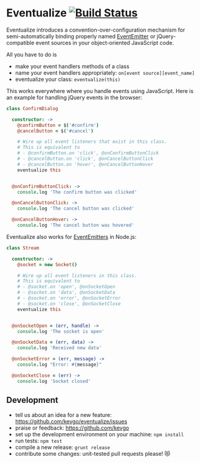 # Eventualize [![Build Status](https://travis-ci.org/kevgo/eventualize.svg?branch=master)](https://travis-ci.org/kevgo/eventualize)

Eventualize introduces a
convention-over-configuration mechanism for semi-automatically binding
properly named
[EventEmitter](https://nodejs.org/api/events.html)
or jQuery-compatible event sources
in your object-oriented JavaScript code.

All you have to do is
* make your event handlers methods of a class
* name your event handlers appropriately: `on[event source][event_name]`
* eventualize your class: `eventualize(this)`

This works everywhere where you handle events using JavaScript.
Here is an example for handling jQuery events in the browser:

```coffeescript
class ConfirmDialog

  constructor: ->
    @confirmButton = $('#confirm')
    @cancelButton = $('#cancel')

    # Wire up all event listeners that exist in this class.
    # This is equivalent to
    # - @confirmButton.on 'click', @onConfirmButtonClick
    # - @cancelButton.on 'click', @onCancelButtonClick
    # - @cancelButton.on 'hover', @onCancelButtonHover
    eventualize this


  @onConfirmButtonClick: ->
    console.log 'The confirm button was clicked'

  @onCancelButtonClick: ->
    console.log 'The cancel button was clicked'

  @onCancelButtonHover: ->
    console.log 'The cancel button was hovered'
```

Eventualize also works for [EventEmitters](https://nodejs.org/api/events.html) in Node.js:

```coffeescript
class Stream

  constructor: ->
    @socket = new Socket()

    # Wire up all event listeners in this class.
    # This is equivalent to
    # - @socket.on 'open', @onSocketOpen
    # - @socket.on 'data', @onSocketData
    # - @socket.on 'error', @onSocketError
    # - @socket.on 'close', @onSocketClose
    eventualize this


  @onSocketOpen = (err, handle) ->
    console.log 'The socket is open'

  @onSocketData = (err, data) ->
    console.log 'Received new data'

  @onSocketError = (err, message) ->
    console.log "Error: #{message}"

  @onSocketClose = (err) ->
    console.log 'Socket closed'
```


## Development

* tell us about an idea for a new feature: https://github.com/kevgo/eventualize/issues
* praise or feedback: https://github.com/kevgo
* set up the development environment on your machine: `npm install`
* run tests: `npm test`
* compile a new release: `grunt release`
* contribute some changes: unit-tested pull requests please!  :heart_eyes_cat:

